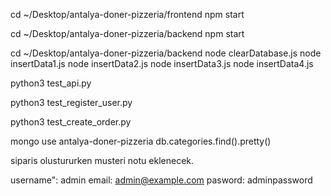 cd ~/Desktop/antalya-doner-pizzeria/frontend
npm start

cd ~/Desktop/antalya-doner-pizzeria/backend
npm start


cd ~/Desktop/antalya-doner-pizzeria/backend
node clearDatabase.js
node insertData1.js
node insertData2.js
node insertData3.js
node insertData4.js



python3 test_api.py

python3 test_register_user.py


 python3 test_create_order.py


mongo
use antalya-doner-pizzeria
db.categories.find().pretty()



siparis olustururken musteri notu eklenecek. 



username": admin
email: admin@example.com
pasword: adminpassword

